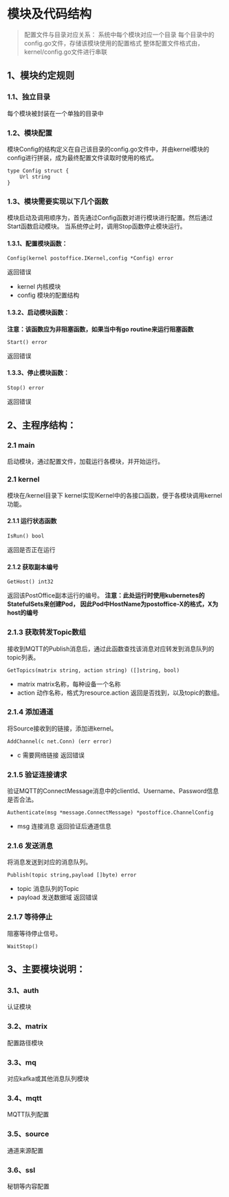 # 模块及代码结构
> 配置文件与目录对应关系：
系统中每个模块对应一个目录
每个目录中的config.go文件，存储该模块使用的配置格式
整体配置文件格式由，kernel/config.go文件进行串联


## 1、模块约定规则
### 1.1、独立目录
每个模块被封装在一个单独的目录中
### 1.2、模块配置
模块Config的结构定义在自己该目录的config.go文件中，并由kernel模块的config进行拼装，成为最终配置文件读取时使用的格式。


    type Config struct {
        Url string
    }

### 1.3、模块需要实现以下几个函数
模块启动及调用顺序为，首先通过Config函数对进行模块进行配置。然后通过Start函数启动模块。
当系统停止时，调用Stop函数停止模块运行。

#### 1.3.1、配置模块函数： 


    Config(kernel postoffice.IKernel,config *Config) error
返回错误
* kernel 内核模块
* config 模块的配置结构


#### 1.3.2、启动模块函数：
**注意：该函数应为非阻塞函数，如果当中有go routine来运行阻塞函数**


    Start() error
返回错误


#### 1.3.3、停止模块函数：


    Stop() error
返回错误


## 2、主程序结构：
### 2.1 main
启动模块，通过配置文件，加载运行各模块，并开始运行。

### 2.1 kernel
模块在/kernel目录下
kernel实现IKernel中的各接口函数，便于各模块调用kernel功能。


#### 2.1.1 运行状态函数


    IsRun() bool
返回是否正在运行

#### 2.1.2 获取副本编号


    GetHost() int32
返回该PostOffice副本运行的编号。
**注意：此处运行时使用kubernetes的StatefulSets来创建Pod，
因此Pod中HostName为postoffice-X的格式，X为host的编号**

### 2.1.3 获取转发Topic数组
接收到MQTT的Publish消息后，通过此函数查找该消息对应转发到消息队列的topic列表。


    GetTopics(matrix string, action string) ([]string, bool)

* matrix matrix名称，每种设备一个名称
* action 动作名称，格式为resource.action
返回是否找到，以及topic的数组。


### 2.1.4 添加通道
将Source接收到的链接，添加进kernel。


    AddChannel(c net.Conn) (err error)
* c 需要网络链接
返回错误

### 2.1.5 验证连接请求
验证MQTT的ConnectMessage消息中的clientId、Username、Password信息是否合法。


    Authenticate(msg *message.ConnectMessage) *postoffice.ChannelConfig
* msg 连接消息
返回验证后通道信息

### 2.1.6 发送消息
将消息发送到对应的消息队列。


    Publish(topic string,payload []byte) error
* topic 消息队列的Topic
* payload 发送数据域
返回错误


### 2.1.7 等待停止
阻塞等待停止信号。


    WaitStop()
    

## 3、主要模块说明：

### 3.1、auth
认证模块
### 3.2、matrix
配置路径模块
### 3.3、mq
对应kafka或其他消息队列模块
### 3.4、mqtt
 MQTT队列配置
### 3.5、source
通道来源配置

### 3.6、ssl
秘钥等内容配置
